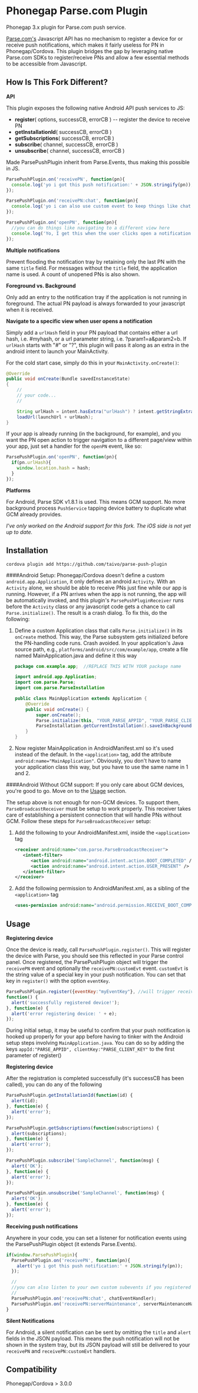 Phonegap Parse.com Plugin
=========================

Phonegap 3.x plugin for Parse.com push service.

[Parse.com's](http://parse.com) Javascript API has no mechanism to register a device for or receive push notifications, which
makes it fairly useless for PN in Phonegap/Cordova. This plugin bridges the gap by leveraging native Parse.com SDKs
to register/receive PNs and allow a few essential methods to be accessible from Javascript.

How Is This Fork Different?
--------------------------

**API**

This plugin exposes the following native Android API push services to JS:

* **register**( options, successCB, errorCB )   -- register the device to receive PN
* **getInstallationId**( successCB, errorCB )
* **getSubscriptions**( successCB, errorCB )
* **subscribe**( channel, successCB, errorCB )
* **unsubscribe**( channel, successCB, errorCB )

Made ParsePushPlugin inherit from Parse.Events, thus making this possible in JS.
```javascript
ParsePushPlugin.on('receivePN', function(pn){
  console.log('yo i got this push notification:' + JSON.stringify(pn));
});

ParsePushPlugin.on('receivePN:chat', function(pn){
  console.log('yo i can also use custom event to keep things like chat modularized');
});

ParsePushPlugin.on('openPN', function(pn){
  //you can do things like navigating to a different view here
  console.log('Yo, I get this when the user clicks open a notification from the tray');
});
```

**Multiple notifications**

Prevent flooding the notification tray by retaining only the last PN with the same `title` field.
For messages without the `title` field, the application name is used. A count of unopened PNs is
also shown.

**Foreground vs. Background**

Only add an entry to the notification tray if the application is not running in foreground.
The actual PN payload is always forwarded to your javascript when it is received.

**Navigate to a specific view when user opens a notification**

Simply add a `urlHash` field in your PN payload that contains either a url hash, i.e. #myhash,
or a url parameter string, i.e. ?param1=a&param2=b. If `urlHash` starts with "#" or "?",
this plugin will pass it along as an extra in the android intent to launch your MainActivity.

For the cold start case, simply do this in your `MainActivity.onCreate()`:

```java
@Override
public void onCreate(Bundle savedInstanceState)
{
    //
    // your code...
    //

    String urlHash = intent.hasExtra("urlHash") ? intent.getStringExtra("urlHash") : "";
    loadUrl(launchUrl + urlHash);
}
```

If your app is already running (in the background, for example), and you want the PN open
action to trigger navigation to a different page/view within your app, just set a handler
for the `openPN` event, like so:

```javascript
ParsePushPlugin.on('openPN', function(pn){
  if(pn.urlHash){
    window.location.hash = hash;
  }
});
```

**Platforms**

For Android, Parse SDK v1.8.1 is used. This means GCM support. No more background process `PushService` tapping
device battery to duplicate what GCM already provides.

_I've only worked on the Android support for this fork. The iOS side is not yet up to date._


Installation
------------

```
cordova plugin add https://github.com/taivo/parse-push-plugin
```

####Android Setup:
Phonegap/Cordova doesn't define a custom `android.app.Application`, it only defines an android `Activity`. With an `Activity` alone,
we should be able to receive PNs just fine while our app is running. However, if a PN arrives when the app is not running,
the app will be automatically invoked, and this plugin's `ParsePushPluginReceiver` runs before the `Activity` class or any javascript code
gets a chance to call `Parse.initialize()`. The result is a crash dialog. To fix this, do the following:

1. Define a custom Application class that calls `Parse.initialize()` in its `onCreate` method. This way, the Parse
subsystem gets initialized before the PN-handling code runs. Crash avoided. In your application's Java source path,
e.g., `platforms/android/src/com/example/app`, create a file named MainApplication.java and define it this way
    ```java
    package com.example.app;  //REPLACE THIS WITH YOUR package name

    import android.app.Application;
    import com.parse.Parse;
    import com.parse.ParseInstallation

    public class MainApplication extends Application {
        @Override
        public void onCreate() {
            super.onCreate();
            Parse.initialize(this, "YOUR_PARSE_APPID", "YOUR_PARSE_CLIENT_KEY");
            ParseInstallation.getCurrentInstallation().saveInBackground();
        }
    }
    ```
2. Now register MainApplication in AndroidManifest.xml so it's used instead of the default.
In the `<application>` tag, add the attribute `android:name="MainApplication"`. Obviously, you don't have
to name your application class this way, but you have to use the same name in 1 and 2.


####Android Without GCM support:
If you only care about GCM devices, you're good to go. Move on to the [Usage](#usage) section.

The setup above is not enough for non-GCM devices. To support them, `ParseBroadcastReceiver`
must be setup to work properly. This receiver takes care of establishing a persistent
connection that will handle PNs without GCM. Follow these steps for `ParseBroadcastReceiver` setup:

1. Add the following to your AndroidManifest.xml, inside the `<application>` tag
    ```xml
    <receiver android:name="com.parse.ParseBroadcastReceiver">
       <intent-filter>
          <action android:name="android.intent.action.BOOT_COMPLETED" />
          <action android:name="android.intent.action.USER_PRESENT" />
       </intent-filter>
    </receiver>
    ```

2. Add the following permission to AndroidManifest.xml, as a sibling of the `<application>` tag
    ```xml
    <uses-permission android:name="android.permission.RECEIVE_BOOT_COMPLETED" />
    ```


Usage
-----
**Registering device**

Once the device is ready, call ```ParsePushPlugin.register()```. This will register the device with Parse,
you should see this reflected in your Parse control panel. Once registered, the ParsePushPlugin object
will trigger the ```receivePN``` event and optionally the ```receivePN:customEvt``` event. ```customEvt```
is the string value of a special key in your push notification. You can set that key in ```register()``` with
the option ```eventKey```.

```javascript
ParsePushPlugin.register({eventKey:"myEventKey"}, //will trigger receivePN[pnObj.myEventKey]
function() {
  alert('successfully registered device!');
}, function(e) {
  alert('error registering device: ' + e);
});
```

During initial setup, it may be useful to confirm that your push notification is hooked up properly for your
app before having to tinker with the Android setup steps involving `MainApplication.java`. You can do so by adding the keys
`appId:"PARSE_APPID", clientKey:"PARSE_CLIENT_KEY"` to the first parameter of register()



**Registering device**

After the registration is completed successfully (it's successCB has been called), you can do any of the following
```javascript
ParsePushPlugin.getInstallationId(function(id) {
  alert(id);
}, function(e) {
  alert('error');
});

ParsePushPlugin.getSubscriptions(function(subscriptions) {
  alert(subscriptions);
}, function(e) {
  alert('error');
});

ParsePushPlugin.subscribe('SampleChannel', function(msg) {
  alert('OK');
}, function(e) {
  alert('error');
});

ParsePushPlugin.unsubscribe('SampleChannel', function(msg) {
  alert('OK');
}, function(e) {
  alert('error');
});
```


**Receiving push notifications**

Anywhere in your code, you can set a listener for notification events using the ParsePushPlugin object (it extends Parse.Events).
```javascript
if(window.ParsePushPlugin){
  ParsePushPlugin.on('receivePN', function(pn){
    alert('yo i got this push notification:' + JSON.stringify(pn));
  });

  //
  //you can also listen to your own custom subevents if you registered eventKey
  //
  ParsePushPlugin.on('receivePN:chat', chatEventHandler);
  ParsePushPlugin.on('receivePN:serverMaintenance', serverMaintenanceHandler);
}
```


**Silent Notifications**

For Android, a silent notification can be sent by omitting the `title` and `alert` fields in the
JSON payload. This means the push notification will not be shown in the system tray, but its JSON
payload will still be delivered to your `receivePN` and `receivePN:customEvt` handlers.


Compatibility
-------------
Phonegap/Cordova > 3.0.0
